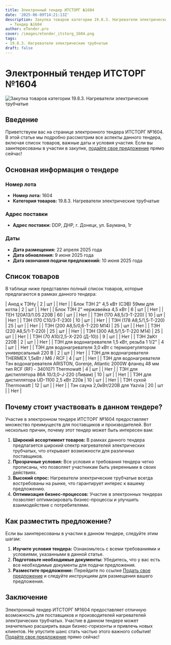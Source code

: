 ```yaml
---
title: Электронный тендер ИТСТОРГ №1604
date: '2025-06-09T14:21:13Z'
description: Закупка товаров категории 19.8.3. Нагреватели электрические трубчатые
  - Тендер №1604
author: eTender.pro
cover: /images/etender_itstorg_1604.png
tags:
- 19.8.3. Нагреватели электрические трубчатые
draft: false
---
```

# Электронный тендер ИТСТОРГ №1604

![Закупка товаров категории 19.8.3. Нагреватели электрические трубчатые](/images/etender_itstorg_1604.png)

## Введение

Приветствуем вас на странице электронного тендера ИТСТОРГ №1604. В этой статье мы подробно рассмотрим все аспекты данного тендера, включая список товаров, важные даты и условия участия. Если вы заинтересованы в участии в закупке, [подайте свое предложение](https://itstorg.ru/tender-1604?utm_source=etender) прямо сейчас!

## Основная информация о тендере

### Номер лота

- **Номер лота:** 1604
- **Категория товаров:** 19.8.3. Нагреватели электрические трубчатые

### Адрес поставки

- **Адрес поставки:** DDP, ДНР, г. Донецк, ул. Баумана, 1г

### Даты

- **Дата размещения:** 22 апреля 2025 года
- **Дата обновления:** 9 июня 2025 года
- **Дата окончания подачи предложений:** 10 июня 2025 года

## Список товаров

В таблице ниже представлен полный список товаров, которые предлагаются в рамках данного тендера:

| Анод к ТЭНу | 2 | шт |  | Нет |
| Блок ТЭН 2" 4,5 кВт (СЭВ) 59мм для котла | 2 | шт |  | Нет |
| Блок ТЭН 2" нержавейка 4,5 кВт | 6 | шт |  | Нет |
| ТЕН 120А13/1.0S 220В | 60 | шт |  | Нет |
| ТЭН (170 А8,5/3-Т-220) | 10 | шт |  | Нет |
| ТЭН (170 С10/3-Т-230) | 10 | шт |  | Нет |
| ТЭН (178 А8,5/1,5-Т-220) | 25 | шт |  | Нет |
| ТЭН (200 А8,5/0,6-Т-220 М14) | 25 | шт |  | Нет |
| ТЭН (220 А8,5/1-Т-220) | 25 | шт |  | Нет |
| ТЭН (300 А8,5/1,5-Т-220 М14) | 25 | шт |  | Нет |
| ТЭН (70 А10/2,5-X-220 (Д-10)) | 9 | шт |  | Нет |
| ТЭН 2вКт 220В | 2 | шт |  | Нет |
| ТЭН для водонагревателя 1,5 кВт, резьба 1 1/2" | 4 | шт |  | Нет |
| ТЭН для водонагревателя 3,0 кВт с терморегулятором универсальный 220 В | 2 | шт |  | Нет |
| ТЭН для водонагревателя THERMEX 1,5кВт / М6 / RCF | 4 | шт |  | Нет |
| ТЭН для водонагревателя Тэн водонагревателя ARISTON, Gorenje, Atlantic 2000W фланец 48 мм тип RCF (RF) - 3401071 Thermowatt | 4 | шт |  | Нет |
| ТЭН для дистиллятора 86А 10/3,0-J-220 (Ливам) | 10 | шт |  | Нет |
| ТЭН для дистиллятора UD-1100 2,5 кВт 220в | 10 | шт |  | Нет |
| ТЭН сухой Thermowatt | 12 | шт |  | Нет |
| Тэн сауна 2,0кВт/220В для Yazvia | 20 | шт |  | Нет |

## Почему стоит участвовать в данном тендере?

Участие в электронном тендере ИТСТОРГ №1604 предоставляет множество преимуществ для поставщиков и производителей. Вот несколько причин, почему этот тендер может быть интересен вам:

1. **Широкий ассортимент товаров:** В рамках данного тендера предлагается широкий спектр нагревателей электрических трубчатых, что открывает возможности для различных поставщиков.
2. **Прозрачные условия:** Все условия и требования тендера четко прописаны, что позволяет участникам быть уверенными в своих действиях.
3. **Высокий спрос:** Нагреватели электрические трубчатые всегда востребованы на рынке, что гарантирует интерес к вашему предложению.
4. **Оптимизация бизнес-процессов:** Участие в электронных тендерах позволяет оптимизировать бизнес-процессы и улучшить взаимодействие с потребителями.

## Как разместить предложение?

Если вы заинтересованы в участии в данном тендере, следуйте этим шагам:

1. **Изучите условия тендера:** Ознакомьтесь с всеми требованиями и условиями, указанными в данной статье.
2. **Подготовьте необходимые документы:** Убедитесь, что у вас есть все необходимые документы для подачи предложения.
3. **Разместите предложение:** Перейдите по ссылке [Подать свое предложение](https://itstorg.ru/tender-1604?utm_source=etender) и следуйте инструкциям для размещения вашего предложения.

## Заключение

Электронный тендер ИТСТОРГ №1604 предоставляет отличную возможность для поставщиков и производителей нагревателей электрических трубчатых. Участие в данном тендере может значительно расширить ваши бизнес-горизонты и привлечь новых клиентов. Не упустите шанс стать частью этого важного события! [Подайте свое предложение](https://itstorg.ru/tender-1604?utm_source=etender) прямо сейчас!